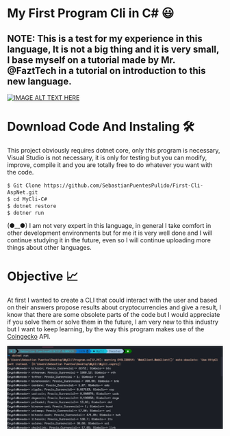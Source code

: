 # My First Program Cli in C# :smiley: 

## **NOTE:** This is a test for my experience in this language, It is not a big thing and it is very small, I base myself on a tutorial made by Mr. @FaztTech in a tutorial on introduction to this new language.

[![IMAGE ALT TEXT HERE](https://i.ytimg.com/vi/FfZu7jNk-2I/maxresdefault.jpg)](https://youtu.be/FfZu7jNk-2I)

# Download Code And Instaling  :hammer_and_wrench:
This project obviously requires dotnet core, only this program is necessary, Visual Studio is not necessary, it is only for testing but you can modify, improve, compile it and you are totally free to do whatever you want with the code.
```
$ Git Clone https://github.com/SebastianPuentesPulido/First-Cli-AspNet.git
$ cd MyCli-C#
$ dotnet restore
$ dotner run
```

(●__●) I am not very expert in this language, in general I take comfort in other development environments but for me it is very well done and I will continue studying it in the future, even so I will continue uploading more things about other languages.

# Objective :chart_with_upwards_trend:	
At first I wanted to create a CLI that could interact with the user and based on their answers propose results about cryptocurrencies and give a result, I know that there are some obsolete parts of the code but I would appreciate if you solve them or solve them in the future, I am very new to this industry but I want to keep learning, by the way this program makes use of the [Coingecko](https://www.coingecko.com/) API.

![Capture of The Program](/capture.jpg)
